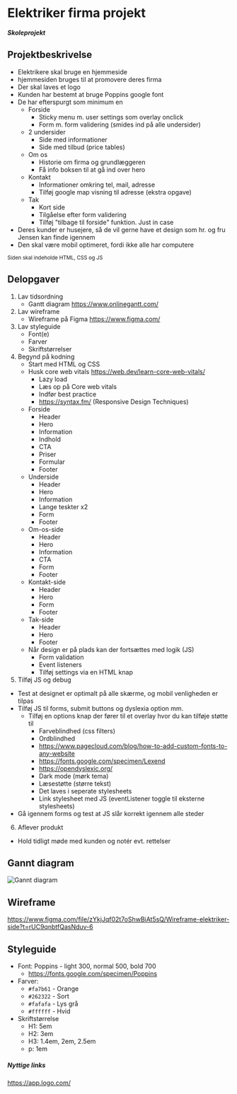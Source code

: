 # Elektriker firma projekt
***Skoleprojekt***

## Projektbeskrivelse
+ Elektrikere skal bruge en hjemmeside
+ hjemmesiden bruges til at promovere deres firma
+ Der skal laves et logo
+ Kunden har bestemt at bruge Poppins google font
+ De har efterspurgt som minimum en
  - Forside
    - Sticky menu m. user settings som overlay onclick
    - Form m. form validering (smides ind på alle undersider)
  - 2 undersider
    - Side med informationer 
    - Side med tilbud (price tables)
  - Om os
    - Historie om firma og grundlæggeren
    - Få info boksen til at gå ind over hero
  - Kontakt
    - Informationer omkring tel, mail, adresse
    - Tilføj google map visning til adresse (ekstra opgave)
  - Tak
    - Kort side 
    - Tilgåelse efter form validering
    - Tilføj "tilbage til forside" funktion. Just in case
+ Deres kunder er husejere, så de vil gerne have et design som hr. og fru Jensen kan finde igennem
+ Den skal være mobil optimeret, fordi ikke alle har computere

<sub>Siden skal indeholde HTML, CSS og JS</sub>

## Delopgaver
1. Lav tidsordning
    - Gantt diagram https://www.onlinegantt.com/
2. Lav wireframe
    - Wireframe på Figma https://www.figma.com/
3. Lav styleguide
    - Font(e)
    - Farver
    - Skriftstørrelser
4. Begynd på kodning
    - Start med HTML og CSS
    - Husk core web vitals https://web.dev/learn-core-web-vitals/
      - Lazy load
      - Læs op på Core web vitals
      - Indfør best practice
      - https://syntax.fm/ (Responsive Design Techniques)
    - Forside
      - Header
      - Hero
      - Information
      - Indhold
      - CTA
      - Priser
      - Formular
      - Footer
    - Underside
      - Header
      - Hero
      - Information
      - Lange teskter x2
      - Form
      - Footer
    - Om-os-side
      - Header
      - Hero
      - Information
      - CTA
      - Form
      - Footer
    - Kontakt-side
      - Header
      - Hero
      - Form
      - Footer
    - Tak-side
      - Header
      - Hero
      - Footer
    - Når design er på plads kan der fortsættes med logik (JS)
      - Form validation
      - Event listeners
      - Tilføj settings via en HTML knap  
5. Tilføj JS og debug
  - Test at designet er optimalt på alle skærme, og mobil venligheden er tilpas
  - Tilføj JS til forms, submit buttons og dyslexia option mm.
    - Tilføj en options knap der fører til et overlay hvor du kan tilføje støtte til 
      - Farveblindhed (css filters)
      - Ordblindhed
      - https://www.pagecloud.com/blog/how-to-add-custom-fonts-to-any-website 
      - https://fonts.google.com/specimen/Lexend
      - https://opendyslexic.org/
      - Dark mode (mørk tema)
      - Læsestøtte (større tekst)
      - Det laves i seperate stylesheets
      - Link stylesheet med JS (eventListener toggle til eksterne stylesheets)
  - Gå igennem forms og test at JS slår korrekt igennem alle steder 
6. Aflever produkt
  - Hold tidligt møde med kunden og notér evt. rettelser

## Gannt diagram
![Gannt diagram](https://rasmuslytje.dk/wp-content/uploads/2022/11/gantt-diagram.png)

## Wireframe
https://www.figma.com/file/zYkjJqf02t7oShwBiAt5sQ/Wireframe-elektriker-side?t=rUC9qnbtfQasNduv-6

## Styleguide
+ Font: Poppins - light 300, normal 500, bold 700 
  - https://fonts.google.com/specimen/Poppins
+ Farver: 
  - `#fa7b61` - Orange
  - `#262322` - Sort
  - `#fafafa` - Lys grå
  - `#ffffff` - Hvid
+ Skriftstørrelse
  - H1: 5em
  - H2: 3em
  - H3: 1.4em, 2em, 2.5em
  - p: 1em

##### Nyttige links
https://app.logo.com/
